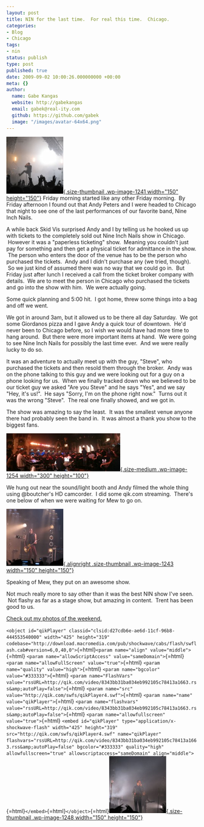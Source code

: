 ```yaml
---
layout: post
title: NIN for the last time.  For real this time.  Chicago.
categories:
- Blog
- Chicago
tags:
- nin
status: publish
type: post
published: true
date: 2009-09-02 10:00:26.000000000 +00:00
meta: {}
author:
  name: Gabe Kangas
  website: http://gabekangas
  email: gabek@real-ity.com
  github: https://github.com/gabek
  image: "/images/avatar-64x64.png"
---
```

[![Trent Reznor of Nine Inch Nails](/squarespace_images/static_50ce21f9e4b0a7200de38642_50d2a1a4e4b0fd42afd19a23_50d2a206e4b0fd42afd19fff_1355981318402__ "IMG_0545"){.size-thumbnail .wp-image-1241 width="150" height="150"}](http://static.squarespace.com/static/50ce21f9e4b0a7200de38642/50d2a1a4e4b0fd42afd19a23/50d2a206e4b0fd42afd19ffc/1355981318390/?format=original) Friday morning started like any other Friday morning.  By Friday afternoon I found out that Andy Peters and I were headed to Chicago that night to see one of the last performances of our favorite band, Nine Inch Nails.

A while back Skid Vis surprised Andy and I by telling us he hooked us up with tickets to the completely sold out Nine Inch Nails show in Chicago.   However it was a \"paperless ticketing\" show.  Meaning you couldn\'t just pay for something and then get a physical ticket for admittance in the show.  The person who enters the door of the venue has to be the person who purchased the tickets.  Andy and I didn\'t purchase any (we tried, though).  So we just kind of assumed there was no way that we could go in.  But Friday just after lunch I received a call from the ticket broker company with details.  We are to meet the person in Chicago who purchased the tickets and go into the show with him.  We were actually going.

Some quick planning and 5:00 hit.  I got home, threw some things into a bag and off we went.

We got in around 3am, but it allowed us to be there all day Saturday.   We got some Giordanos pizza and I gave Andy a quick tour of downtown.   He\'d never been to Chicago before, so I wish we would have had more time to hang around.  But there were more important items at hand.  We were going to see Nine Inch Nails for possibly the last time ever.  And we were really lucky to do so.

It was an adventure to actually meet up with the guy, \"Steve\", who purchased the tickets and then resold them through the broker.  Andy was on the phone talking to this guy and we were looking out for a guy on a phone looking for us.  When we finally tracked down who we believed to be our ticket guy we asked \"Are you Steve\" and he says \"Yes\", and we say \"Hey, it\'s us!\".  He says \"Sorry, I\'m on the phone right now.\"  Turns out it was the wrong \"Steve\".  The real one finally showed, and we got in.

The show was amazing to say the least.  It was the smallest venue anyone there had probably seen the band in.  It was almost a thank you show to the biggest fans.

[![The Aragon Ballroom](/squarespace_images/static_50ce21f9e4b0a7200de38642_50d2a1a4e4b0fd42afd19a23_50d2a206e4b0fd42afd1a005_1355981318426__ "The Aragon Ballroom"){.size-medium .wp-image-1254 width="300" height="100"}](http://static.squarespace.com/static/50ce21f9e4b0a7200de38642/50d2a1a4e4b0fd42afd19a23/50d2a206e4b0fd42afd1a002/1355981318414/?format=original)

We hung out near the sound/light booth and Andy filmed the whole thing using \@boutcher\'s HD camcorder.  I did some qik.com streaming.   There\'s one below of when we were waiting for Mew to go on.

[![IMG\_0544](/squarespace_images/static_50ce21f9e4b0a7200de38642_50d2a1a4e4b0fd42afd19a23_50d2a206e4b0fd42afd1a00b_1355981318450__ "IMG_0544"){.alignright .size-thumbnail .wp-image-1243 width="150" height="150"}](http://static.squarespace.com/static/50ce21f9e4b0a7200de38642/50d2a1a4e4b0fd42afd19a23/50d2a206e4b0fd42afd1a008/1355981318437/?format=original)

Speaking of Mew, they put on an awesome show.

Not much really more to say other than it was the best NIN show I\'ve seen.  Not flashy as far as a stage show, but amazing in content.  Trent has been good to us.

[Check out my photos of the weekend.](http://www.flickr.com/photos/gabekangas/sets/72157622076846683/)

`<object id="qikPlayer" classid="clsid:d27cdb6e-ae6d-11cf-96b8-444553540000" width="425" height="319" codebase="http://download.macromedia.com/pub/shockwave/cabs/flash/swflash.cab#version=6,0,40,0">`{=html}`<param name="align" value="middle">`{=html} `<param name="allowScriptAccess" value="sameDomain">`{=html} `<param name="allowFullScreen" value="true">`{=html} `<param name="quality" value="high">`{=html} `<param name="bgcolor" value="#333333">`{=html} `<param name="FlashVars" value="rssURL=http://qik.com/video/8343bb31ba034eb992105c78413a1663.rss&amp;autoPlay=false">`{=html} `<param name="src" value="http://qik.com/swfs/qikPlayer4.swf">`{=html} `<param name="name" value="qikPlayer">`{=html} `<param name="flashvars"
value="rssURL=http://qik.com/video/8343bb31ba034eb992105c78413a1663.rss&amp;autoPlay=false">`{=html} `<param name="allowfullscreen" value="true">`{=html} `<embed id="qikPlayer" type="application/x-shockwave-flash" width="425" height="319" src="http://qik.com/swfs/qikPlayer4.swf" name="qikPlayer" flashvars="rssURL=http://qik.com/video/8343bb31ba034eb992105c78413a1663.rss&amp;autoPlay=false" bgcolor="#333333" quality="high" allowfullscreen="true" allowscriptaccess="sameDomain" align="middle">`{=html}`</embed>`{=html}`</object>`{=html}[![Peter Murphy](/squarespace_images/static_50ce21f9e4b0a7200de38642_50d2a1a4e4b0fd42afd19a23_50d2a206e4b0fd42afd1a011_1355981318481__ "IMG_0562"){.size-thumbnail .wp-image-1248 width="150"
height="150"}](http://static.squarespace.com/static/50ce21f9e4b0a7200de38642/50d2a1a4e4b0fd42afd19a23/50d2a206e4b0fd42afd1a00e/1355981318468/?format=original)
